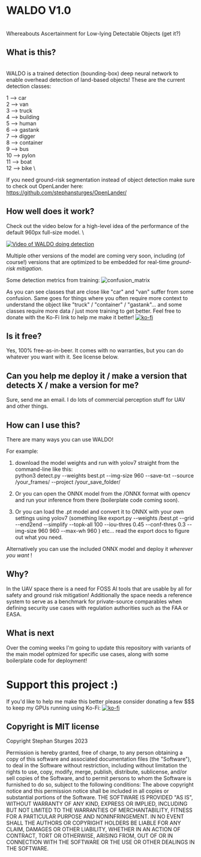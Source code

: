 # WALDO V1.0
\
Whereabouts Ascertainment for Low-lying Detectable Objects (get it?) 


## What is this?
\
WALDO is a trained detection (bounding-box) deep neural network to enable overhead detection of land-based objects!
These are the current detection classes:

1 --> car \
2 --> van \
3 --> truck \
4 --> building \
5 --> human \
6 --> gastank \
7 --> digger \
8 --> container \
9 --> bus \
10 --> pylon \
11 --> boat \
12 --> bike \

If you need ground-risk segmentation instead of object detection make sure to check out OpenLander here: https://github.com/stephansturges/OpenLander/

## How well does it work? 

Check out the video below for a high-level idea of the performance of the default 960px full-size model. \

[![Video of WALDO doing detection](https://img.youtube.com/vi/7AlyRft_GXw/0.jpg)](https://www.youtube.com/watch?v=7AlyRft_GXw)


Multiple other versions of the model are coming very soon, including (of course!) versions that are optimized to be embedded for real-time _ground-risk mitigation_. 

Some detection metrics from training: 
![confusion_matrix](https://user-images.githubusercontent.com/20320678/233322563-4770423b-6d97-4221-ae2e-c8c63961e6e3.png)


As you can see classes that are close like "car" and "van" suffer from some confusion. Same goes for things where you often require more context to understand the object like "truck" / "container" / "gastank"... and some classes require more data / just more training to get better. Feel free to donate with the Ko-Fi link to help me make it better! 
[![ko-fi](https://ko-fi.com/img/githubbutton_sm.svg)](https://ko-fi.com/O5O1FBP5F)

## Is it free?

Yes, 100% free-as-in-beer. It comes with no warranties, but you can do whatever you want with it. See license below.

## Can you help me deploy it / make a version that detects X / make a version for me? 

Sure, send me an email. I do lots of commercial perception stuff for UAV and other things. 

## How can I use this?

There are many ways you can use WALDO! 

For example: 
1. download the model weights and run with yolov7 straight from the command-line like this: \
python3 detect.py --weights best.pt --img-size 960 --save-txt --source /your_frames/ --project /your_save_folder/ 

2. Or you can open the ONNX model from the /ONNX format with opencv and run your inference from there (boilerplate code coming soon).

3. Or you can load the .pt model and convert it to ONNX with your own settings using yolov7 (something like export.py --weights /best.pt  --grid --end2end --simplify --topk-all 100 --iou-thres 0.45 --conf-thres 0.3 --img-size 960 960 --max-wh 960 )  etc... read the export docs to figure out what you need.

Alternatively you can use the included ONNX model and deploy it *_wherever you want_* ! 


## Why? 

In the UAV space there is a need for FOSS AI tools that are usable by all for safety and ground risk mitigation! 
Additionally the space needs a reference system to serve as a benchmark for private-source comparables when defining security use cases with regulation authorities such as the FAA or EASA.


## What is next

Over the coming weeks I'm going to update this repository with variants of the main model optmized for specific use cases, along with some boilerplate code for deployment!

# Support this project :)
If you'd like to help me make this better please consider donating a few $$$ to keep my GPUs running using Ko-Fi:
[![ko-fi](https://ko-fi.com/img/githubbutton_sm.svg)](https://ko-fi.com/O5O1FBP5F)


## Copyright is MIT license
Copyright Stephan Sturges 2023

Permission is hereby granted, free of charge, to any person obtaining a copy of this software and associated documentation files (the "Software"), to deal in the Software without restriction, including without limitation the rights to use, copy, modify, merge, publish, distribute, sublicense, and/or sell copies of the Software, and to permit persons to whom the Software is furnished to do so, subject to the following conditions:
The above copyright notice and this permission notice shall be included in all copies or substantial portions of the Software.
THE SOFTWARE IS PROVIDED "AS IS", WITHOUT WARRANTY OF ANY KIND, EXPRESS OR IMPLIED, INCLUDING BUT NOT LIMITED TO THE WARRANTIES OF MERCHANTABILITY, FITNESS FOR A PARTICULAR PURPOSE AND NONINFRINGEMENT. IN NO EVENT SHALL THE AUTHORS OR COPYRIGHT HOLDERS BE LIABLE FOR ANY CLAIM, DAMAGES OR OTHER LIABILITY, WHETHER IN AN ACTION OF CONTRACT, TORT OR OTHERWISE, ARISING FROM, OUT OF OR IN CONNECTION WITH THE SOFTWARE OR THE USE OR OTHER DEALINGS IN THE SOFTWARE.
